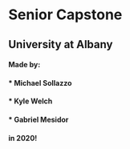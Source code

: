 # Senior Capstone

University at Albany 
--
####	Made by:
####		* Michael Sollazzo
####		* Kyle Welch
####		* Gabriel Mesidor
####	in 2020!
